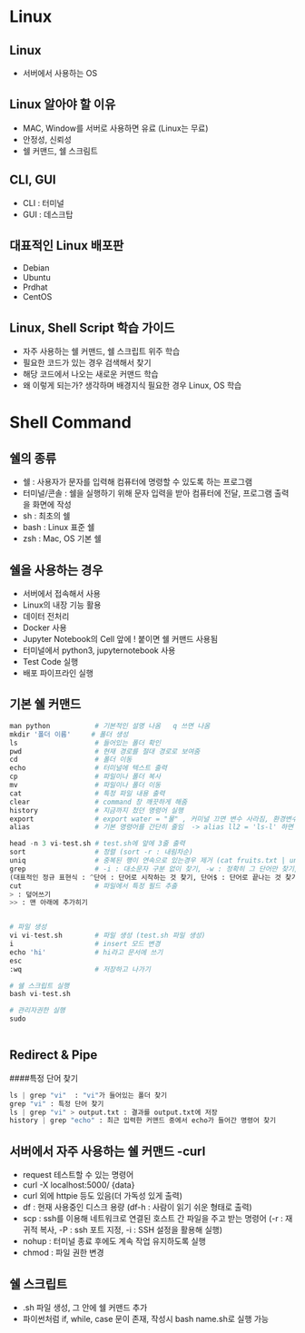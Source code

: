 # Linux
## Linux
* 서버에서 사용하는 OS

## Linux 알아야 할 이유
* MAC, Window를 서버로 사용하면 유료 (Linux는 무료)
* 안정성, 신뢰성
* 쉘 커맨드, 쉘 스크림트

## CLI, GUI
* CLI : 터미널
* GUI : 데스크탑

## 대표적인 Linux 배포판
* Debian 
* Ubuntu
* Prdhat
* CentOS


## Linux, Shell Script 학습 가이드
* 자주 사용하는 쉘 커맨드, 쉘 스크립트 위주 학습
* 필요한 코드가 있는 경우 검색해서 찾기
* 해당 코드에서 나오는 새로운 커맨드 학습
* 왜 이렇게 되는가? 생각하며 배경지식 필요한 경우 Linux, OS 학습


# Shell Command

## 쉘의 종류
* 쉘 : 사용자가 문자를 입력해 컴퓨터에 명령할 수 있도록 하는 프로그램
* 터미널/콘솔 : 쉘을 실행하기 위해 문자 입력을 받아 컴퓨터에 전달, 프로그램 출력을 화면에 작성
* sh : 최초의 쉘
* bash : Linux 표준 쉘
* zsh : Mac, OS 기본 쉘


## 쉘을 사용하는 경우
* 서버에서 접속해서 사용
* Linux의 내장 기능 활용
* 데이터 전처리
* Docker 사용
* Jupyter Notebook의 Cell 앞에 ! 붙이면 쉘 커맨드 사용됨
* 터미널에서 python3, jupyternotebook 사용
* Test Code 실행
* 배포 파이프라인 실행


## 기본 쉘 커맨드
```python
man python           # 기본적인 설명 나옴   q 쓰면 나옴
mkdir '폴더 이름'     # 폴더 생성
ls                   # 들어있는 폴더 확인
pwd                  # 현재 경로를 절대 경로로 보여줌
cd                   # 폴더 이동
echo                 # 터미널에 텍스트 출력
cp                   # 파일이나 폴더 복사
mv                   # 파일이나 폴더 이동
cat                  # 특정 파일 내용 출력
clear                # command 창 깨끗하게 해줌
history              # 지금까지 첬던 명령어 실행
export               # export water = "물" , 커미널 끄면 변수 사라짐, 환경변수에 저장하고 싶으면 bashrc에 저장
alias                # 기본 명령어를 간단히 줄임  -> alias ll2 = 'ls-l' 하면 ll2입력시 ls-l로 작동됨

head -n 3 vi-test.sh # test.sh에 앞에 3줄 출력
sort                 # 정렬 (sort -r : 내림차순)
uniq                 # 중복된 행이 연속으로 있는경우 제거 (cat fruits.txt | uniq)
grep                 # -i : 대소문자 구분 없이 찾기, -w : 정확히 그 단어만 찾기, -v : 특정 패턴 제외한 결과 출력, -E : 정규 표현식 사용 
(대표적인 정규 표현식 : ^단어 : 단어로 시작하는 것 찾기, 단어$ : 단어로 끝나는 것 찾기, .: 하나의 문자 매칭
cut                  # 파일에서 특정 필드 추출
> : 덮어쓰기
>> : 맨 아래에 추가히기


# 파일 생성
vi vi-test.sh        # 파일 생성 (test.sh 파일 생성)
i                    # insert 모드 변경
echo 'hi'            # hi라고 문서에 쓰기
esc
:wq                  # 저장하고 나가기

# 쉘 스크립트 실행
bash vi-test.sh

# 관리자권한 실행
sudo



```



## Redirect & Pipe

####특정 단어 찾기
```python
ls | grep "vi"  : "vi"가 들어있는 폴더 찾기
grep "vi" : 특정 단어 찾기
ls | grep "vi" > output.txt : 결과를 output.txt에 저장
history | grep "echo" : 최근 입력한 커맨드 중에서 echo가 들어간 명령어 찾기
```

## 서버에서 자주 사용하는 쉘 커맨드 -curl
* request 테스트할 수 있는 명령어
* curl -X localhost:5000/ {data}
* curl 외에 httpie 등도 있음(더 가독성 있게 출력)
* df : 현재 사용중인 디스크 용량 (df-h : 사람이 읽기 쉬운 형태로 출력)
* scp : ssh를 이용해 네트워크로 연결된 호스트 간 파일을 주고 받는 명령어 (-r : 재귀적 복사, -P : ssh 포트 지정, -i : SSH 설정을 활용해 실행)
* nohup : 터미널 종료 후에도 계속 작업 유지하도록 실행
* chmod : 파일 권한 변경


## 쉘 스크립트
* .sh 파일 생성, 그 안에 쉘 커맨드 추가
* 파이썬처럼 if, while, case 문이 존재, 작성시 bash name.sh로 실행 가능
